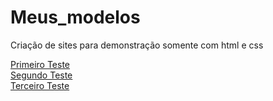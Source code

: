 # Meus_modelos
 Criação de sites para demonstração somente com html e css
 
 <a href="https://andrefonsecafontes.github.io/Meus_modelos/Testes/first_test/teste001.html" target="_blank">Primeiro Teste</a> 
 <br>
 <a href="https://andrefonsecafontes.github.io/Meus_modelos/Testes/first_test/teste002.html" target="_blank">Segundo Teste</a>
 <br>
 <a href="https://andrefonsecafontes.github.io/Meus_modelos/Testes/seconde_test/index.html" target="_blank">Terceiro Teste</a>

